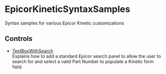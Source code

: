 # EpicorKineticSyntaxSamples
Syntax samples for various Epicor Kinetic customizations

## Controls

* [TextBoxWithSearch](./Controls/TextBoxWithSearch.md)  
Explains how to add a standard Epicor search panel to allow the user to search for and select a valid Part Number to populate a Kinetic form field.

